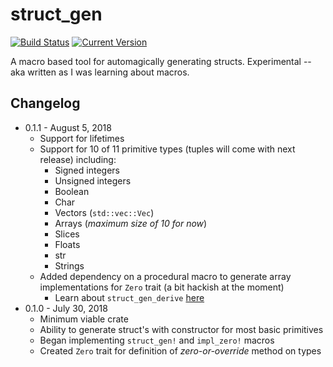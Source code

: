# struct_gen
[![Build Status](https://travis-ci.org/robertDurst/struct_gen.svg?branch=master)](https://travis-ci.org/robertDurst/struct_gen)
[![Current Version](https://meritbadge.herokuapp.com/struct_gen)](https://crates.io/crates/struct_gen)

A macro based tool for automagically generating structs. Experimental -- aka written as I was learning about macros. 

## Changelog

* 0.1.1 - August 5, 2018
    * Support for lifetimes
    * Support for 10 of 11 primitive types (tuples will come with next release)  including:
        * Signed integers
        * Unsigned integers
        * Boolean
        * Char
        * Vectors (`std::vec::Vec`)
        * Arrays (*maximum size of 10 for now*)
        * Slices
        * Floats
        * str
        * Strings
    * Added dependency on a procedural macro to generate array implementations for `Zero` trait (a bit hackish at the moment)
        * Learn about `struct_gen_derive` [here](https://github.com/robertDurst/struct_gen_derive)
* 0.1.0 - July 30, 2018
    * Minimum viable crate
    * Ability to generate struct's with constructor for most basic primitives
    * Began implementing `struct_gen!` and `impl_zero!` macros
    * Created `Zero` trait for definition of *zero-or-override* method on types
